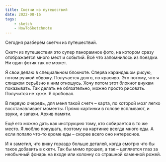```yaml
---
title: Cкетчи из путешествий
date: 2022-08-16
tags:
    - sketch
    - HowToSketchnote
---
```


Сегодня разберём скетчи из путешествий.

Скетч из путешествия это супер панорамное фото, на котором сразу отображается много мест и событий. Всё что запомнилось из поездки. Ни один фотик так не может.

Я свои делаю в специальном блокноте. Сперва карандашом рисую, потом ручкой обвожу. Получается долго, но красиво. Это потому, что я слишком серьёзно к ним отношусь. Хочу потом этот блокнот внукам показывать. Так делать не обязательно, можно просто рисовать. Получится не хуже. Я пробовал.

В первую очередь, для меня такой счетч – карта, по которой мозг легко восстанавливает моменты. Прямо картинки в голове всплывают, и звуки, и запахи. Архив памяти.

Ещё его можно дать как инструкцию тому, кто собирается в то же место. Я люблю покушать, поэтому на картинке всегда много еды. А если попало что-то кроме еды – скорее всего оно интересное.

И я заметил, что вижу гораздо больше деталей, когда смотрю что бы такое добавить в скетч. Так бы мимо прошел, а так – цепляется глаз за необычный фонарь на входе или колонну со страшной каменной рожей.
